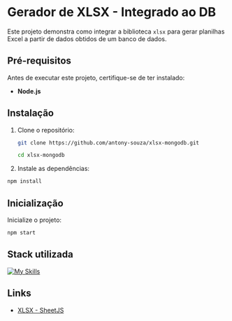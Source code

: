 
# Gerador de XLSX - Integrado ao DB

Este projeto demonstra como integrar a biblioteca `xlsx` para gerar planilhas Excel a partir de dados obtidos de um banco de dados.


## Pré-requisitos

Antes de executar este projeto, certifique-se de ter instalado:

- **Node.js**

## Instalação

1. Clone o repositório:

   ```bash
   git clone https://github.com/antony-souza/xlsx-mongodb.git
   ```
   ```bash
   cd xlsx-mongodb
   ```


2. Instale as dependências:
  ```bash
  npm install
  ```
## Inicialização

Inicialize o projeto:
```bash
npm start
```
## Stack utilizada

[![My Skills](https://skillicons.dev/icons?i=nodejs,ts,mongodb)](https://skillicons.dev)


## Links

 - [XLSX - SheetJS](https://www.npmjs.com/package/xlsx)

